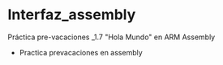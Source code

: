 # Interfaz_assembly
Práctica pre-vacaciones _1.7 "Hola Mundo" en ARM Assembly
  
  - Practica prevacaciones en assembly
